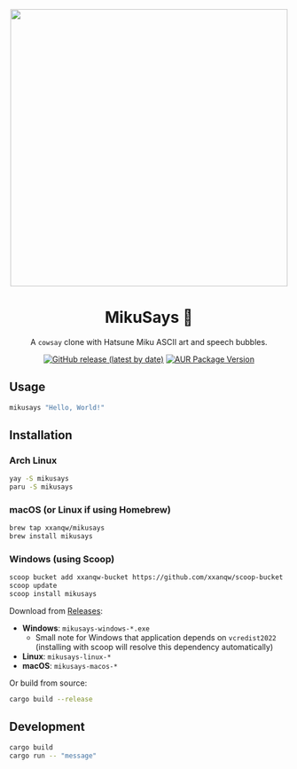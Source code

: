 <div align=center>

<img width=500px src="https://github.com/user-attachments/assets/d08929ed-85c6-42c5-8858-b46753d34205">

# MikuSays 🎤

A `cowsay` clone with Hatsune Miku ASCII art and speech bubbles.  

[![GitHub release (latest by date)](https://img.shields.io/github/v/release/xxanqw/mikusays?style=for-the-badge)](https://github.com/xxanqw/mikusays/releases/latest)
[![AUR Package Version](https://img.shields.io/aur/version/mikusays?style=for-the-badge)](https://aur.archlinux.org/packages/mikusays)

</div>

## Usage

```bash
mikusays "Hello, World!"
```

## Installation

### Arch Linux
```bash
yay -S mikusays
paru -S mikusays
```

### macOS (or Linux if using Homebrew)
```bash
brew tap xxanqw/mikusays
brew install mikusays
```

### Windows (using Scoop)
```bash
scoop bucket add xxanqw-bucket https://github.com/xxanqw/scoop-bucket
scoop update
scoop install mikusays
```

Download from [Releases](https://github.com/xxanqw/mikusays/releases):

- **Windows**: `mikusays-windows-*.exe`
    - Small note for Windows that application depends on `vcredist2022`  
      (installing with scoop will resolve this dependency automatically)
- **Linux**: `mikusays-linux-*` 
- **macOS**: `mikusays-macos-*`

Or build from source:
```bash
cargo build --release
```

## Development

```bash
cargo build
cargo run -- "message"
```
